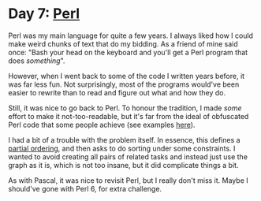 # Day 7: [Perl](https://www.perl.org/)

Perl was my main language for quite a few years. I always liked how I could
make weird chunks of text that do my bidding. As a friend of mine said once:
"Bash your head on the keyboard and you'll get a Perl program that does
_something_".

However, when I went back to some of the code I written years before, it was
far less fun. Not surprisingly, most of the programs would've been easier to
rewrite than to read and figure out what and how they do.

Still, it was nice to go back to Perl. To honour the tradition, I made _some_
effort to make it not-too-readable, but it's far from the ideal of obfuscated
Perl code that some people achieve (see examples
[here](https://www.perlmonks.org/?node_id=1597)).

I had a bit of a trouble with the problem itself. In essence, this defines a
[partial ordering](https://en.wikipedia.org/wiki/Partially_ordered_set), and
then asks to do sorting under some constraints. I wanted to avoid creating all
pairs of related tasks and instead just use the graph as it is, which is not
too insane, but it did complicate things a bit.

As with Pascal, it was nice to revisit Perl, but I really don't miss it. Maybe
I should've gone with Perl 6, for extra challenge.
